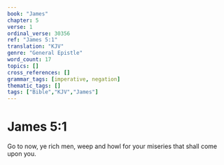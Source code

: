 ```yaml
---
book: "James"
chapter: 5
verse: 1
ordinal_verse: 30356
ref: "James 5:1"
translation: "KJV"
genre: "General Epistle"
word_count: 17
topics: []
cross_references: []
grammar_tags: [imperative, negation]
thematic_tags: []
tags: ["Bible","KJV","James"]
---
```


# James 5:1

Go to now, ye rich men, weep and howl for your miseries that shall come upon you.
